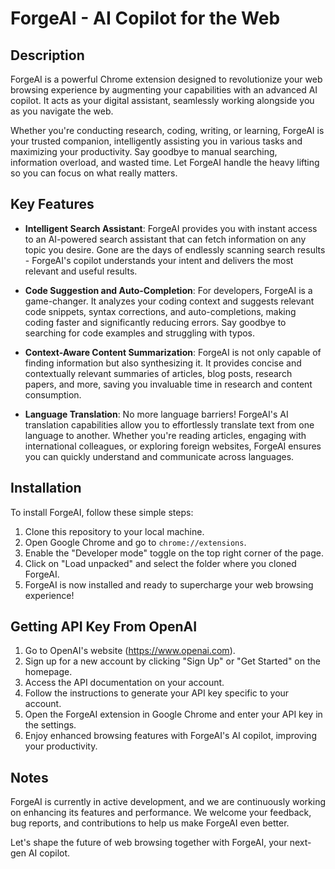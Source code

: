 # ForgeAI - AI Copilot for the Web

## Description

ForgeAI is a powerful Chrome extension designed to revolutionize your web browsing experience by augmenting your capabilities with an advanced AI copilot. It acts as your digital assistant, seamlessly working alongside you as you navigate the web.

Whether you're conducting research, coding, writing, or learning, ForgeAI is your trusted companion, intelligently assisting you in various tasks and maximizing your productivity. Say goodbye to manual searching, information overload, and wasted time. Let ForgeAI handle the heavy lifting so you can focus on what really matters.

## Key Features

- **Intelligent Search Assistant**: ForgeAI provides you with instant access to an AI-powered search assistant that can fetch information on any topic you desire. Gone are the days of endlessly scanning search results - ForgeAI's copilot understands your intent and delivers the most relevant and useful results.

- **Code Suggestion and Auto-Completion**: For developers, ForgeAI is a game-changer. It analyzes your coding context and suggests relevant code snippets, syntax corrections, and auto-completions, making coding faster and significantly reducing errors. Say goodbye to searching for code examples and struggling with typos.

- **Context-Aware Content Summarization**: ForgeAI is not only capable of finding information but also synthesizing it. It provides concise and contextually relevant summaries of articles, blog posts, research papers, and more, saving you invaluable time in research and content consumption.

- **Language Translation**: No more language barriers! ForgeAI's AI translation capabilities allow you to effortlessly translate text from one language to another. Whether you're reading articles, engaging with international colleagues, or exploring foreign websites, ForgeAI ensures you can quickly understand and communicate across languages.

## Installation

To install ForgeAI, follow these simple steps:

1. Clone this repository to your local machine.
2. Open Google Chrome and go to `chrome://extensions`.
3. Enable the "Developer mode" toggle on the top right corner of the page.
4. Click on "Load unpacked" and select the folder where you cloned ForgeAI.
5. ForgeAI is now installed and ready to supercharge your web browsing experience!

## Getting API Key From OpenAI

1. Go to OpenAI's website (https://www.openai.com).
2. Sign up for a new account by clicking "Sign Up" or "Get Started" on the homepage.
3. Access the API documentation on your account.
4. Follow the instructions to generate your API key specific to your account.
5. Open the ForgeAI extension in Google Chrome and enter your API key in the settings.
6. Enjoy enhanced browsing features with ForgeAI's AI copilot, improving your productivity.

## Notes

ForgeAI is currently in active development, and we are continuously working on enhancing its features and performance. We welcome your feedback, bug reports, and contributions to help us make ForgeAI even better.

Let's shape the future of web browsing together with ForgeAI, your next-gen AI copilot.